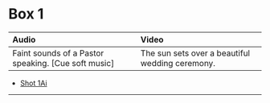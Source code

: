 # Box 1

| Audio | Video |
|:---|:---|
| Faint sounds of a Pastor speaking. [Cue soft music] | The sun sets over a beautiful wedding ceremony. |

* [Shot 1Ai](1Ai.md)

- - - - -